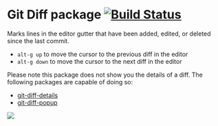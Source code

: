 # Git Diff package [![Build Status](https://travis-ci.org/atom/git-diff.svg?branch=master)](https://travis-ci.org/atom/git-diff)

Marks lines in the editor gutter that have been added, edited, or deleted since
the last commit.

  * `alt-g up` to move the cursor to the previous diff in the editor
  * `alt-g down` to move the cursor to the next diff in the editor

Please note this package does not show you the details of a diff. The
following packages are capable of doing so:

  * [git-diff-details](https://atom.io/packages/git-diff-details)
  * [git-diff-popup](https://atom.io/packages/git-diff-popup)

![](https://f.cloud.github.com/assets/671378/2241519/04791a24-9cd6-11e3-9a12-164cabe81d58.png)
